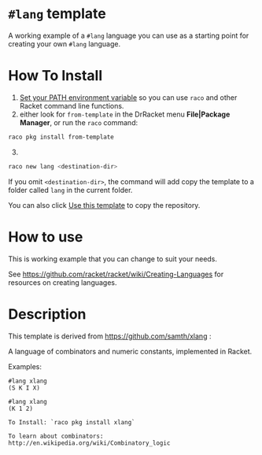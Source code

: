 # `#lang` template

A working example of a `#lang` language you can use as a starting point for creating your own `#lang` language.

# How To Install

1. [Set your PATH environment variable](https://github.com/racket/racket/wiki/Set-your-PATH-environment-variable) 
so you can use `raco` and other Racket command line functions.
2. either look for `from-template` in the DrRacket menu **File|Package Manager**, or run the `raco` command:
```bash
raco pkg install from-template
```
3. 
```bash
raco new lang <destination-dir>
```
If you omit `<destination-dir>`, the command will add copy the template to a folder called `lang` in the current folder.

You can also click [Use this template](https://github.com/racket-templates/lang/generate) to copy the repository.

# How to use

This is working example that you can change to suit your needs.

See https://github.com/racket/racket/wiki/Creating-Languages for resources on creating languages.

# Description

This template is derived from https://github.com/samth/xlang : 

A language of combinators and numeric constants, implemented in Racket.

Examples:
```
#lang xlang
(S K I X)
```

```
#lang xlang
(K 1 2)

To Install: `raco pkg install xlang`

To learn about combinators: http://en.wikipedia.org/wiki/Combinatory_logic

